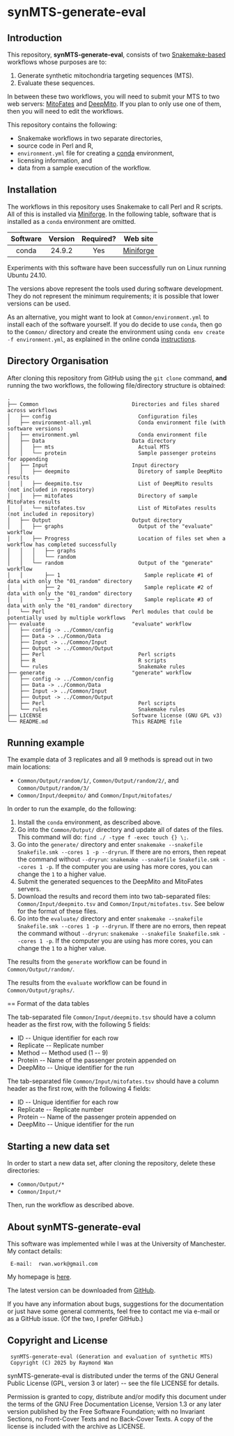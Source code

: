 synMTS-generate-eval
====================


Introduction
------------

This repository, **synMTS-generate-eval**, consists of two [Snakemake-based](https://snakemake.readthedocs.io/en/stable/) workflows whose purposes are to:

1.  Generate synthetic mitochondria targeting sequences (MTS).
2.  Evaluate these sequences.

In between these two workflows, you will need to submit your MTS to two web servers:  [MitoFates](https://mitf.cbrc.pj.aist.go.jp/MitoFates/cgi-bin/top.cgi) and [DeepMito](https://busca.biocomp.unibo.it/deepmito/).  If you plan to only use one of them, then you will need to edit the workflows.

This repository contains the following:

  * Snakemake workflows in two separate directories,
  * source code in Perl and R,
  * `environment.yml` file for creating a [conda](https://docs.conda.io/en/latest/) environment,
  * licensing information, and
  * data from a sample execution of the workflow.


Installation
------------

The workflows in this repository uses Snakemake to call Perl and R scripts.  All of this is installed via [Miniforge](https://github.com/conda-forge/miniforge).  In the following table, software that is installed as a `conda` environment are omitted.


| Software                | Version | Required? | Web site                                               |
|:-----------------------:|:-------:|:---------:|:------------------------------------------------------:|
| conda                   | 24.9.2  | Yes       | [Miniforge](https://github.com/conda-forge/miniforge)  |


Experiments with this software have been successfully run on Linux running Ubuntu 24.10.

The versions above represent the tools used during software development. They do not represent the minimum requirements; it is possible that lower versions can be used.

As an alternative, you might want to look at `Common/environment.yml` to install each of the software yourself.  If you do decide to use `conda`, then go to the `Common/` directory and create the environment using `conda env create -f environment.yml`, as explained in the online conda [instructions](https://conda.io/projects/conda/en/latest/user-guide/tasks/manage-environments.html#creating-an-environment-from-an-environment-yml-file).


Directory Organisation
----------------------

After cloning this repository from GitHub using the `git clone` command, **and** running the two workflows, the following file/directory structure is obtained:


    .
    ├── Common                              Directories and files shared across workflows
    │   ├── config                            Configuration files
    │   ├── environment-all.yml               Conda environment file (with software versions)
    │   ├── environment.yml                   Conda environment file
    │   ├── Data                            Data directory
    │   │   ├── mts                           Actual MTS
    │   │   └── protein                       Sample passenger proteins for appending
    │   ├── Input                           Input directory
    │   │   ├── deepmito                      Diretory of sample DeepMito results
    │   │   ├── deepmito.tsv                  List of DeepMito results (not included in repository)
    │   │   ├── mitofates                     Directory of sample MitoFates results
    │   │   └── mitofates.tsv                 List of MitoFates results (not included in repository)
    │   ├── Output                          Output directory
    │   │   ├── graphs                        Output of the "evaluate" workflow
    │   │   ├── Progress                      Location of files set when a workflow has completed successfully
    │   │   │   ├── graphs
    │   │   │   └── random
    │   │   └── random                        Output of the "generate" workflow
    │   │       ├── 1                           Sample replicate #1 of data with only the "01_random" directory
    │   │       ├── 2                           Sample replicate #2 of data with only the "01_random" directory
    │   │       └── 3                           Sample replicate #3 of data with only the "01_random" directory
    │   └── Perl                            Perl modules that could be potentially used by multiple workflows
    ├── evaluate                            "evaluate" workflow
    │   ├── config -> ../Common/config
    │   ├── Data -> ../Common/Data
    │   ├── Input -> ../Common/Input
    │   ├── Output -> ../Common/Output
    │   ├── Perl                              Perl scripts
    │   ├── R                                 R scripts
    │   └── rules                             Snakemake rules
    ├── generate                            "generate" workflow
    │   ├── config -> ../Common/config
    │   ├── Data -> ../Common/Data
    │   ├── Input -> ../Common/Input
    │   ├── Output -> ../Common/Output
    │   ├── Perl                              Perl scripts
    │   └── rules                             Snakemake rules
    ├── LICENSE                             Software license (GNU GPL v3)
    └── README.md                           This README file



Running example
---------------

The example data of 3 replicates and all 9 methods is spread out in two main locations:

* `Common/Output/random/1/`, `Common/Output/random/2/`, and `Common/Output/random/3/`
* `Common/Input/deepmito/` and `Common/Input/mitofates/`

In order to run the example, do the following:

1.  Install the `conda` environment, as described above.
2.  Go into the `Common/Output/` directory and update all of dates of the files.  This command will do:  `find ./ -type f -exec touch {} \;`.
3.  Go into the `generate/` directory and enter `snakemake --snakefile Snakefile.smk --cores 1 -p --dryrun`.  If there are no errors, then repeat the command without `--dryrun`:  `snakemake --snakefile Snakefile.smk --cores 1 -p`.  If the computer you are using has more cores, you can change the `1` to a higher value.
4.  Submit the generated sequences to the DeepMito and MitoFates servers.
5.  Download the results and record them into two tab-separated files:  `Common/Input/deepmito.tsv` and `Common/Input/mitofates.tsv`.  See below for the format of these files.
6.  Go into the `evaluate/` directory and enter `snakemake --snakefile Snakefile.smk --cores 1 -p --dryrun`.  If there are no errors, then repeat the command without `--dryrun`:  `snakemake --snakefile Snakefile.smk --cores 1 -p`.  If the computer you are using has more cores, you can change the `1` to a higher value.

The results from the `generate` workflow can be found in `Common/Output/random/`.

The results from the `evaluate` workflow can be found in `Common/Output/graphs/`.


== Format of the data tables

The tab-separated file `Common/Input/deepmito.tsv` should have a column header as the first row, with the following 5 fields:

* ID -- Unique identifier for each row
* Replicate -- Replicate number
* Method -- Method used (1 -- 9)
* Protein -- Name of the passenger protein appended on
* DeepMito -- Unique identifier for the run

The tab-separated file `Common/Input/mitofates.tsv` should have a column header as the first row, with the following 4 fields:

* ID -- Unique identifier for each row
* Replicate -- Replicate number
* Protein -- Name of the passenger protein appended on
* DeepMito -- Unique identifier for the run


Starting a new data set
-----------------------

In order to start a new data set, after cloning the repository, delete these directories:

* `Common/Output/*`
* `Common/Input/*`

Then, run the workflow as described above.


About synMTS-generate-eval
--------------------------

This software was implemented while I was at the University of Manchester.  My contact details:

     E-mail:  rwan.work@gmail.com

My homepage is [here](http://www.rwanwork.info/).

The latest version can be downloaded from [GitHub](https://github.com/rwanwork/synMTS-generate-eval).

If you have any information about bugs, suggestions for the documentation or just have some general comments, feel free to contact me via e-mail or as a GitHub issue.  (Of the two, I prefer GitHub.)


Copyright and License
---------------------

     synMTS-generate-eval (Generation and evaluation of synthetic MTS)
     Copyright (C) 2025 by Raymond Wan

synMTS-generate-eval is distributed under the terms of the GNU General Public License (GPL, version 3 or later) -- see the file LICENSE for details.

Permission is granted to copy, distribute and/or modify this document under the terms of the GNU Free Documentation License, Version 1.3 or any later version published by the Free Software Foundation; with no Invariant Sections, no Front-Cover Texts and no Back-Cover Texts. A copy of the license is included with the archive as LICENSE.


